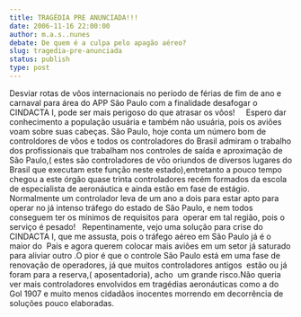 ```yaml
---
title: TRAGÉDIA PRE ANUNCIADA!!!
date: 2006-11-16 22:00:00
author: m.a.s..nunes
debate: De quem é a culpa pelo apagão aéreo?
slug: tragedia-pre-anunciada
status: publish 
type: post
---
```


Desviar rotas de vôos internacionais no período de férias de fim de ano e carnaval para área do APP São Paulo com a finalidade desafogar o CINDACTA I, pode ser mais perigoso do que atrasar os vôos!     Espero dar conhecimento a população usuária e também não usuária, pois os aviões voam sobre suas cabeças. São Paulo, hoje conta um número bom de controldores de vôos e todos os controladores do Brasil admiram o trabalho dos profissionais que trabalham nos controles de saída e aproximação de São Paulo,( estes são controladores de vôo oriundos de diversos lugares do Brasil que executam este função neste estado),entretanto a pouco tempo chegou a este órgão quase trinta controladores recém formados da escola de especialista de aeronáutica e ainda estão em fase de estágio. Normalmente um controlador leva de um ano a dois para estar apto para operar no já intenso tráfego do estado de São Paulo, e nem todos conseguem ter os mínimos de requisitos para  operar em tal região, pois o serviço é pesado!   Repentinamente, vejo uma solução para crise do CINDACTA I, que me assusta, pois o tráfego aéreo em São Paulo já é o maior do  País e agora querem colocar mais aviões em um setor já saturado para aliviar outro .O pior é que o controle São Paulo está em uma fase de renovação de operadores, já que muitos controladores antigos  estão ou já foram para a reserva,( aposentadoria), acho  um grande risco.Não queria ver mais controladores envolvidos em tragédias aeronáuticas como a do Gol 1907 e muito menos cidadãos inocentes morrendo em decorrência de soluções pouco elaboradas.
